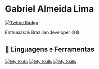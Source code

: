# Gabriel Almeida Lima


[![Twitter Badge](https://img.shields.io/badge/-@gabri3lallima-00875f?style=flat-square&labelColor=00875f&logo=twitter&logoColor=white&link=https://twitter.com/gabri3allima)](https://twitter.com/gabri3lallima) 

Enthusiast & Brazilian developer 🟡🟢

## 🔨 Linguagens e Ferramentas

[![My Skills](https://skillicons.dev/icons?i=javascript,nodejs,java)](https://skillicons.dev)
[![My Skills](https://skillicons.dev/icons?i=react,tailwind)](https://skillicons.dev)
[![My Skills](https://skillicons.dev/icons?i=vscode,figma,idea)](https://skillicons.dev)

